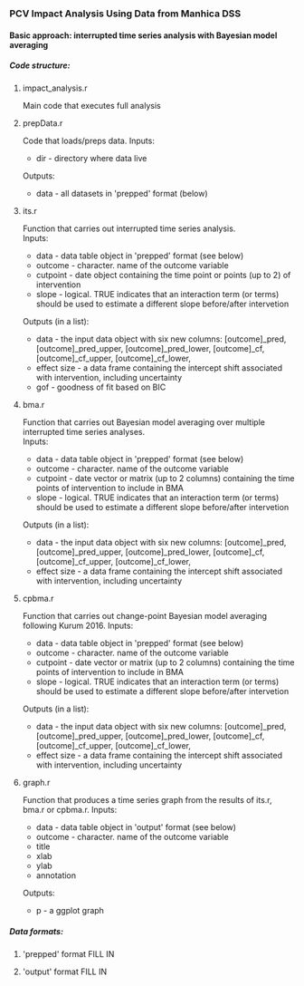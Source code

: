 ### PCV Impact Analysis Using Data from Manhica DSS
#### Basic approach: interrupted time series analysis with Bayesian model averaging

##### Code structure:
1. impact_analysis.r

   Main code that executes full analysis

2. prepData.r

   Code that loads/preps data. 
   Inputs:  
   * dir - directory where data live
  
    Outputs:  
   * data - all datasets in 'prepped' format (below)

2. its.r

   Function that carries out interrupted time series analysis.  
   Inputs:  
   * data     - data table object in 'prepped' format (see below)
   * outcome  - character. name of the outcome variable
   * cutpoint - date object containing the time point or points (up to 2) of intervention
   * slope    - logical. TRUE indicates that an interaction term (or terms) should be used to estimate a different slope before/after intervetion
   
   Outputs (in a list):  
   * data        - the input data object with six new columns: [outcome]_pred, [outcome]_pred_upper, [outcome]_pred_lower, [outcome]_cf, [outcome]_cf_upper, [outcome]_cf_lower,
   * effect size - a data frame containing the intercept shift associated with intervention, including uncertainty
   * gof         - goodness of fit based on BIC

3. bma.r

   Function that carries out Bayesian model averaging over multiple interrupted time series analyses.  
   Inputs:  
   * data     - data table object in 'prepped' format (see below)
   * outcome  - character. name of the outcome variable
   * cutpoint - date vector or matrix (up to 2 columns) containing the time points of intervention to include in BMA
   * slope    - logical. TRUE indicates that an interaction term (or terms) should be used to estimate a different slope before/after intervetion
   
   Outputs (in a list):  
   * data        - the input data object with six new columns: [outcome]_pred, [outcome]_pred_upper, [outcome]_pred_lower, [outcome]_cf, [outcome]_cf_upper, [outcome]_cf_lower,
   * effect size - a data frame containing the intercept shift associated with intervention, including uncertainty

4. cpbma.r

   Function that carries out change-point Bayesian model averaging following Kurum 2016.
   Inputs:  
   * data     - data table object in 'prepped' format (see below)
   * outcome  - character. name of the outcome variable
   * cutpoint - date vector or matrix (up to 2 columns) containing the time points of intervention to include in BMA
   * slope    - logical. TRUE indicates that an interaction term (or terms) should be used to estimate a different slope before/after intervetion
   
   Outputs (in a list):  
   * data        - the input data object with six new columns: [outcome]_pred, [outcome]_pred_upper, [outcome]_pred_lower, [outcome]_cf, [outcome]_cf_upper, [outcome]_cf_lower,
   * effect size - a data frame containing the intercept shift associated with intervention, including uncertainty

5. graph.r

	Function that produces a time series graph from the results of its.r, bma.r or cpbma.r.
   Inputs:  
   * data     - data table object in 'output' format (see below)
   * outcome  - character. name of the outcome variable
   * title
   * xlab
   * ylab
   * annotation
   
   Outputs:  
   * p - a ggplot graph

   
##### Data formats:
1. 'prepped' format
FILL IN

2. 'output' format
FILL IN
